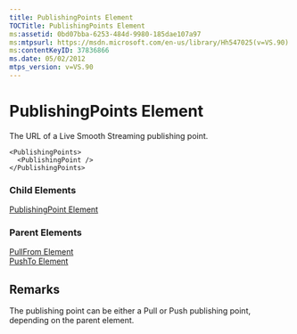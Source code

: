 ```yaml
---
title: PublishingPoints Element
TOCTitle: PublishingPoints Element
ms:assetid: 0bd07bba-6253-484d-9980-185dae107a97
ms:mtpsurl: https://msdn.microsoft.com/en-us/library/Hh547025(v=VS.90)
ms:contentKeyID: 37836866
ms.date: 05/02/2012
mtps_version: v=VS.90
---
```


# PublishingPoints Element

The URL of a Live Smooth Streaming publishing point.

    <PublishingPoints>
      <PublishingPoint />
    </PublishingPoints>

### Child Elements

[PublishingPoint Element](publishingpoint-element.md)


### Parent Elements

[PullFrom Element](pullfrom-element.md)  
[PushTo Element](pushto-element.md)


## Remarks

The publishing point can be either a Pull or Push publishing point, depending on the parent element.

